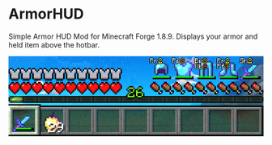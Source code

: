 # ArmorHUD

Simple Armor HUD Mod for Minecraft Forge 1.8.9. Displays your armor and held item above the hotbar.

<center>
    <img src="https://raw.githubusercontent.com/ksyzov/ArmorHUD/main/armorhud.png" alt="ArmorHUD">
</center>
